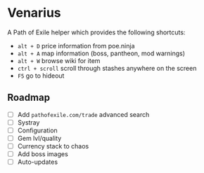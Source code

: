 # Venarius

A Path of Exile helper which provides the following shortcuts:
- `alt + D` price information from poe.ninja
- `alt + A` map information (boss, pantheon, mod warnings)
- `alt + W` browse wiki for item
- `ctrl + scroll` scroll through stashes anywhere on the screen
- `F5` go to hideout

## Roadmap
- [ ] Add `pathofexile.com/trade` advanced search
- [ ] Systray
- [ ] Configuration
- [ ] Gem lvl/quality
- [ ] Currency stack to chaos
- [ ] Add boss images
- [ ] Auto-updates
